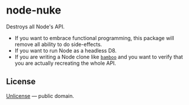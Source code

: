 # node-nuke

Destroys all Node's API.

- If you want to embrace functional programming, this package will remove all ability to do side-effects.
- If you want to run Node as a headless D8.
- If you are writing a Node clone like [`bamboo`](https://github.com/streamich/bamboo) and you want to
  verify that you are actually recreating the whole API.

## License

[Unlicense](LICENSE) &mdash; public domain.
